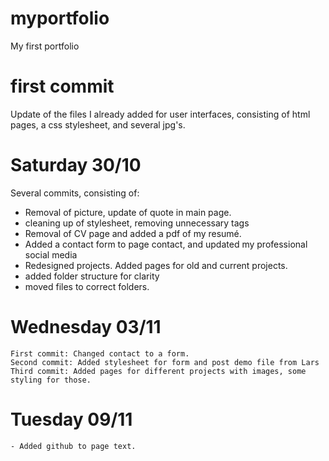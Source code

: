 # myportfolio

My first portfolio

# first commit

Update of the files I already added for user interfaces, consisting of html pages, a css stylesheet, and several jpg's.

# Saturday 30/10

Several commits, consisting of:

- Removal of picture, update of quote in main page.
- cleaning up of stylesheet, removing unnecessary tags
- Removal of CV page and added a pdf of my resumé.
- Added a contact form to page contact, and updated my professional social media
- Redesigned projects. Added pages for old and current projects.
- added folder structure for clarity
- moved files to correct folders.

# Wednesday 03/11

    First commit: Changed contact to a form.
    Second commit: Added stylesheet for form and post demo file from Lars
    Third commit: Added pages for different projects with images, some styling for those.

# Tuesday 09/11

    - Added github to page text.
